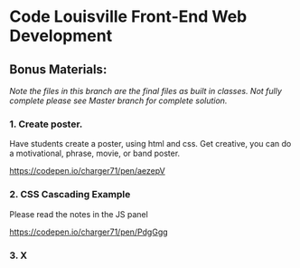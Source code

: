 # Code Louisville Front-End Web Development

## Bonus Materials: ###

*Note the files in this branch are the final files as built in classes. Not fully complete please see Master branch for complete solution.*


### 1. Create poster. ###
Have students create a poster, using html and css. Get creative, you can do a motivational, phrase, movie, or band poster.  

https://codepen.io/charger71/pen/aezepV


### 2. CSS Cascading Example ###

Please read the notes in the JS panel

https://codepen.io/charger71/pen/PdgGgg


### 3. X ###
